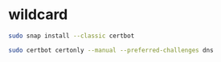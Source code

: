 # wildcard

```sh
sudo snap install --classic certbot

sudo certbot certonly --manual --preferred-challenges dns
```
